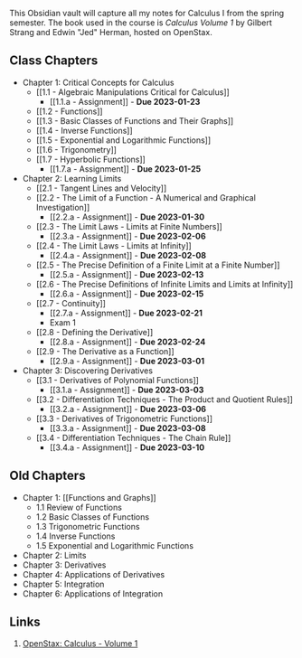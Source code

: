 This Obsidian vault will capture all my notes for Calculus I from the spring semester. The book used in the course is _Calculus Volume 1_ by Gilbert Strang and Edwin "Jed" Herman, hosted on OpenStax.

## Class Chapters

- Chapter 1: Critical Concepts for Calculus
	- [[1.1 - Algebraic Manipulations Critical for Calculus]]
		- [[1.1.a - Assignment]] - **Due 2023-01-23**
	- [[1.2 - Functions]]
	- [[1.3 - Basic Classes of Functions and Their Graphs]]
	- [[1.4 - Inverse Functions]]
	- [[1.5 - Exponential and Logarithmic Functions]]
	- [[1.6 - Trigonometry]]
	- [[1.7 - Hyperbolic Functions]]
		- [[1.7.a - Assignment]] - **Due 2023-01-25**
- Chapter 2: Learning Limits
	- [[2.1 - Tangent Lines and Velocity]]
	- [[2.2 - The Limit of a Function - A Numerical and Graphical Investigation]]
		- [[2.2.a - Assignment]] - **Due 2023-01-30**
	- [[2.3 - The Limit Laws - Limits at Finite Numbers]]
		- [[2.3.a - Assignment]] - **Due 2023-02-06**
	- [[2.4 - The Limit Laws - Limits at Infinity]]
		- [[2.4.a - Assignment]] - **Due 2023-02-08**
	- [[2.5 - The Precise Definition of a Finite Limit at a Finite Number]]
		- [[2.5.a - Assignment]] - **Due 2023-02-13**
	- [[2.6 - The Precise Definitions of Infinite Limits and Limits at Infinity]]
		- [[2.6.a - Assignment]] - **Due 2023-02-15**
	- [[2.7 - Continuity]]
		- [[2.7.a - Assignment]] - **Due 2023-02-21**
		- Exam 1
	- [[2.8 - Defining the Derivative]]
		- [[2.8.a - Assignment]] - **Due 2023-02-24**
	- [[2.9 - The Derivative as a Function]]
		- [[2.9.a - Assignment]] - **Due 2023-03-01**
- Chapter 3: Discovering Derivatives
	- [[3.1 - Derivatives of Polynomial Functions]]
		- [[3.1.a - Assignment]] - **Due 2023-03-03**
	- [[3.2 - Differentiation Techniques - The Product and Quotient Rules]]
		- [[3.2.a - Assignment]] - **Due 2023-03-06**
	- [[3.3 - Derivatives of Trigonometric Functions]]
		- [[3.3.a - Assignment]] - **Due 2023-03-08**
	- [[3.4 - Differentiation Techniques - The Chain Rule]]
		- [[3.4.a - Assignment]] - **Due 2023-03-10**

## Old Chapters

- Chapter 1: [[Functions and Graphs]]
	- 1.1 Review of Functions
	- 1.2 Basic Classes of Functions
	- 1.3 Trigonometric Functions
	- 1.4 Inverse Functions
	- 1.5 Exponential and Logarithmic Functions
- Chapter 2: Limits
- Chapter 3: Derivatives
- Chapter 4: Applications of Derivatives
- Chapter 5: Integration
- Chapter 6: Applications of Integration

## Links

1. [OpenStax: Calculus - Volume 1](https://openstax.org/details/books/calculus-volume-1)
